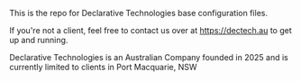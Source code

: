 This is the repo for Declarative Technologies base configuration files.

If you're not a client, feel free to contact us over at https://dectech.au to get up and running.

Declarative Technologies is an Australian Company founded in 2025 and is currently limited to clients in Port Macquarie, NSW
